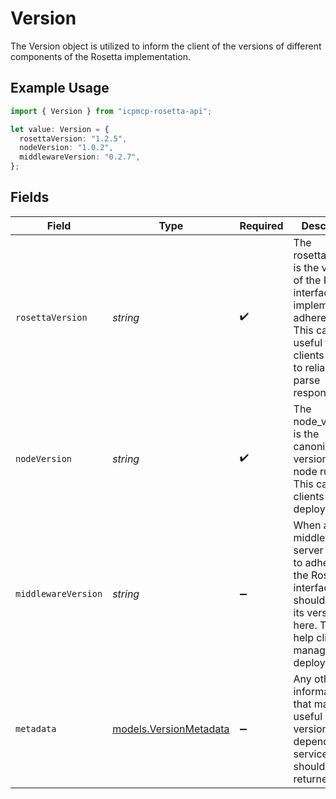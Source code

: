 # Version

The Version object is utilized to inform the client of the versions of different components of the Rosetta implementation.

## Example Usage

```typescript
import { Version } from "icpmcp-rosetta-api";

let value: Version = {
  rosettaVersion: "1.2.5",
  nodeVersion: "1.0.2",
  middlewareVersion: "0.2.7",
};
```

## Fields

| Field                                                                                                                                                          | Type                                                                                                                                                           | Required                                                                                                                                                       | Description                                                                                                                                                    | Example                                                                                                                                                        |
| -------------------------------------------------------------------------------------------------------------------------------------------------------------- | -------------------------------------------------------------------------------------------------------------------------------------------------------------- | -------------------------------------------------------------------------------------------------------------------------------------------------------------- | -------------------------------------------------------------------------------------------------------------------------------------------------------------- | -------------------------------------------------------------------------------------------------------------------------------------------------------------- |
| `rosettaVersion`                                                                                                                                               | *string*                                                                                                                                                       | :heavy_check_mark:                                                                                                                                             | The rosetta_version is the version of the Rosetta interface the implementation adheres to. This can be useful for clients looking to reliably parse responses. | 1.2.5                                                                                                                                                          |
| `nodeVersion`                                                                                                                                                  | *string*                                                                                                                                                       | :heavy_check_mark:                                                                                                                                             | The node_version is the canonical version of the node runtime. This can help clients manage deployments.                                                       | 1.0.2                                                                                                                                                          |
| `middlewareVersion`                                                                                                                                            | *string*                                                                                                                                                       | :heavy_minus_sign:                                                                                                                                             | When a middleware server is used to adhere to the Rosetta interface, it should return its version here. This can help clients manage deployments.              | 0.2.7                                                                                                                                                          |
| `metadata`                                                                                                                                                     | [models.VersionMetadata](../models/versionmetadata.md)                                                                                                         | :heavy_minus_sign:                                                                                                                                             | Any other information that may be useful about versioning of dependent services should be returned here.                                                       |                                                                                                                                                                |